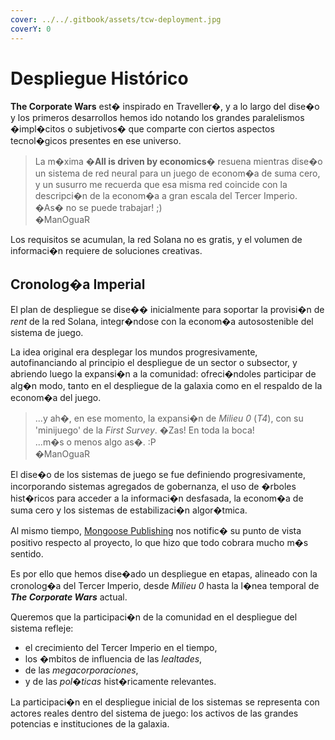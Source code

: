 ```yaml
---
cover: ../../.gitbook/assets/tcw-deployment.jpg
coverY: 0
---
```


# Despliegue Histórico

**The Corporate Wars** est� inspirado en Traveller�, y a lo largo del dise�o y los primeros desarrollos hemos ido notando los grandes paralelismos �impl�citos o subjetivos� que comparte con ciertos aspectos tecnol�gicos presentes en ese universo.

> La m�xima �**All is driven by economics**� resuena mientras dise�o un sistema de red neural para un juego de econom�a de suma cero, y un susurro me recuerda que esa misma red coincide con la descripci�n de la econom�a a gran escala del Tercer Imperio.\
> �As� no se puede trabajar! ;)\
> �ManOguaR

Los requisitos se acumulan, la red Solana no es gratis, y el volumen de informaci�n requiere de soluciones creativas.

## Cronolog�a Imperial

El plan de despliegue se dise�� inicialmente para soportar la provisi�n de _rent_ de la red Solana, integr�ndose con la econom�a autosostenible del sistema de juego.

La idea original era desplegar los mundos progresivamente, autofinanciando al principio el despliegue de un sector o subsector, y abriendo luego la expansi�n a la comunidad: ofreci�ndoles participar de alg�n modo, tanto en el despliegue de la galaxia como en el respaldo de la econom�a del juego.

> ...y ah�, en ese momento, la expansi�n de _Milieu 0_ (_T4_), con su 'minijuego' de la _First Survey_. �Zas! En toda la boca!\
> ...m�s o menos algo as�. :P\
> �ManOguaR

El dise�o de los sistemas de juego se fue definiendo progresivamente, incorporando sistemas agregados de gobernanza, el uso de �rboles hist�ricos para acceder a la informaci�n desfasada, la econom�a de suma cero y los sistemas de estabilizaci�n algor�tmica.

Al mismo tiempo, [Mongoose Publishing](http://www.mongoosepublishing.com/) nos notific� su punto de vista positivo respecto al proyecto, lo que hizo que todo cobrara mucho m�s sentido.

Es por ello que hemos dise�ado un despliegue en etapas, alineado con la cronolog�a del Tercer Imperio, desde _Milieu 0_ hasta la l�nea temporal de _**The Corporate Wars**_ actual.

Queremos que la participaci�n de la comunidad en el despliegue del sistema refleje:

* el crecimiento del Tercer Imperio en el tiempo,
* los �mbitos de influencia de las _lealtades_,
* de las _megacorporaciones_,
* y de las _pol�ticas_ hist�ricamente relevantes.

La participaci�n en el despliegue inicial de los sistemas se representa con actores reales dentro del sistema de juego: los activos de las grandes potencias e instituciones de la galaxia.
